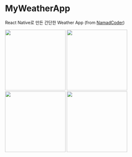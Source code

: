 # MyWeatherApp
React Native로 만든 간단한 Weather App (from [NamadCoder](https://nomadcoders.co/))

<div style={display: 'flex'}>
<img src='https://user-images.githubusercontent.com/97023321/188099321-f554d842-761d-4abc-aec0-d1b77563b011.jpeg' width='200' />
<img src='https://user-images.githubusercontent.com/97023321/188099318-33ddecfe-029d-4e5a-8b88-02af054691ce.jpeg' width='200' />
<img src='https://user-images.githubusercontent.com/97023321/188099324-c06e5bf3-4d7a-437f-ae61-0a2630999eda.jpeg' width='200' />
<img src='https://user-images.githubusercontent.com/97023321/188099329-b0c15071-f662-44d6-86c8-8f64e2cbc69e.jpeg' width='200' />
</div>
